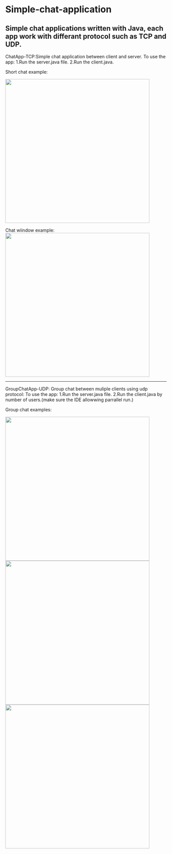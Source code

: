 # Simple-chat-application
Simple chat applications written with Java, each app work with differant protocol such as TCP and UDP.
-------------------------------------------------------------------------------------------------------------------------------------------------
ChatApp-TCP:Simple chat application between client and server.
To use the app:
1.Run the server.java file.
2.Run the client.java.

Short chat example:
<p>
   
   <img src = "https://github.com/Shimshon21/Simple-chat-applications/blob/master/ChatApp-TCP/Short%20chat%20example.gif?raw=true" height = "450"/>

 </p>
Chat wiindow example:
 <img src="https://raw.githubusercontent.com/Shimshon21/Simple-chat-applications/master/ChatApp-TCP/Chat%20example.PNG" height = "450" />
 
 
 -------------------------------------------------------------------------------------------------------------------------------------------------
 
 GroupChatApp-UDP: Group chat between muliple clients using udp protocol:
 To use the app:
 1.Run the server.java file.
 2.Run the client.java by number of users.(make sure the IDE allowwing parrallel run.)
 
 Group chat examples:
 <p>
   <img src = "https://user-images.githubusercontent.com/31563236/93686502-56317200-fabf-11ea-8539-a15595afa08e.PNG" height = "450"/>
    <img src = "https://user-images.githubusercontent.com/31563236/93686503-56317200-fabf-11ea-8332-41e8b9e856f4.PNG" height = "450"/>
    <img src = "https://user-images.githubusercontent.com/31563236/93686501-5598db80-fabf-11ea-8da3-0383ba04322a.PNG" height = "450"/>
 </p>

 
